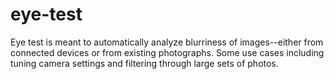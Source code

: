 # eye-test

Eye test is meant to automatically analyze blurriness of images--either from connected devices or from existing photographs. Some use cases including tuning camera settings and filtering through large sets of photos. 
